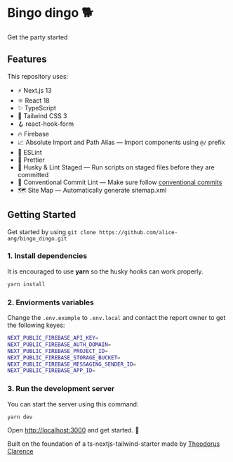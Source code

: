 # Bingo dingo 🐕

Get the party started

## Features

This repository uses:

- ⚡️ Next.js 13
- ⚛️ React 18
- ✨ TypeScript
- 💨 Tailwind CSS 3
- 🪝 react-hook-form
- 🔥 Firebase
- 📈 Absolute Import and Path Alias — Import components using `@/` prefix
- 📏 ESLint
- 💖 Prettier
- 🐶 Husky & Lint Staged — Run scripts on staged files before they are committed
- 🤖 Conventional Commit Lint — Make sure follow [conventional commits](https://www.conventionalcommits.org/en/v1.0.0/)
- 🗺 Site Map — Automatically generate sitemap.xml

## Getting Started

Get started by using `git clone https://github.com/alice-ang/bingo_dingo.git`

### 1. Install dependencies

It is encouraged to use **yarn** so the husky hooks can work properly.

```bash
yarn install
```

### 2. Enviorments variables

Change the `.env.example` to `.env.local` and contact the report owner to get the following keyes:

```bash
NEXT_PUBLIC_FIREBASE_API_KEY=
NEXT_PUBLIC_FIREBASE_AUTH_DOMAIN=
NEXT_PUBLIC_FIREBASE_PROJECT_ID=
NEXT_PUBLIC_FIREBASE_STORAGE_BUCKET=
NEXT_PUBLIC_FIREBASE_MESSAGING_SENDER_ID=
NEXT_PUBLIC_FIREBASE_APP_ID=
```

### 3. Run the development server

You can start the server using this command:

```bash
yarn dev
```

Open [http://localhost:3000](http://localhost:3000) and get started. 🫶

<div >
  <p>Built on the foundation of a ts-nextjs-tailwind-starter made by <a href="https://theodorusclarence.com">Theodorus Clarence</a></p>

</div>
